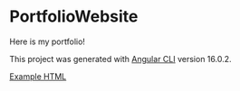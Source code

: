 # PortfolioWebsite
Here is my portfolio!

This project was generated with [Angular CLI](https://github.com/angular/angular-cli) version 16.0.2.

[Example HTML](/src/app/skills/skills.component.html)
